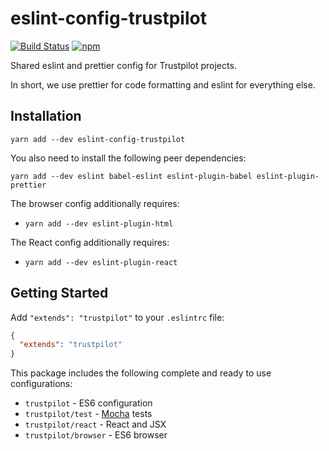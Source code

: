 # eslint-config-trustpilot

[![Build Status](https://travis-ci.org/trustpilot/node-eslint-config.svg?branch=master)](https://travis-ci.org/trustpilot/node-eslint-config) [![npm](https://img.shields.io/npm/v/eslint-config-trustpilot.svg)](https://www.npmjs.com/package/eslint-config-trustpilot)

Shared eslint and prettier config for Trustpilot projects.

In short, we use prettier for code formatting and eslint for everything else.

## Installation

```
yarn add --dev eslint-config-trustpilot
```


You also need to install the following peer dependencies:

```
yarn add --dev eslint babel-eslint eslint-plugin-babel eslint-plugin-prettier
```


The browser config additionally requires:
- `yarn add --dev eslint-plugin-html`

The React config additionally requires:
- `yarn add --dev eslint-plugin-react`

## Getting Started

Add `"extends": "trustpilot"` to your `.eslintrc` file:

```json
{
  "extends": "trustpilot"
}
```

This package includes the following complete and ready to use configurations:

- `trustpilot` - ES6 configuration
- `trustpilot/test` - [Mocha](https://mochajs.org/) tests
- `trustpilot/react` - React and JSX
- `trustpilot/browser` - ES6 browser

